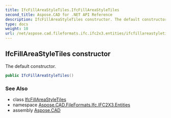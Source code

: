 ```yaml
---
title: IfcFillAreaStyleTiles.IfcFillAreaStyleTiles
second_title: Aspose.CAD for .NET API Reference
description: IfcFillAreaStyleTiles constructor. The default constructor
type: docs
weight: 10
url: /net/aspose.cad.fileformats.ifc.ifc2x3.entities/ifcfillareastyletiles/ifcfillareastyletiles/
---
```

## IfcFillAreaStyleTiles constructor

The default constructor.

```csharp
public IfcFillAreaStyleTiles()
```

### See Also

* class [IfcFillAreaStyleTiles](../)
* namespace [Aspose.CAD.FileFormats.Ifc.IFC2X3.Entities](../../ifcfillareastyletiles/)
* assembly [Aspose.CAD](../../../)


